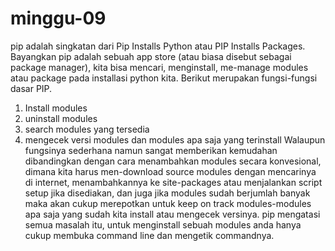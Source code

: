 # minggu-09

pip adalah singkatan dari Pip Installs Python atau PIP Installs Packages. Bayangkan pip adalah sebuah app store (atau biasa disebut sebagai package manager), kita bisa mencari, menginstall, me-manage modules atau package pada installasi python kita.
Berikut merupakan fungsi-fungsi dasar PIP.
1.	Install modules
2.	uninstall modules
3.	search modules yang tersedia
4.	mengecek versi modules dan modules apa saja yang terinstall
Walaupun fungsinya sederhana namun sangat memberikan kemudahan dibandingkan dengan cara menambahkan modules secara konvesional, dimana kita harus men-download source modules dengan mencarinya di internet, menambahkannya ke site-packages atau menjalankan script setup jika disediakan, dan juga jika modules sudah berjumlah banyak maka akan cukup merepotkan untuk keep on track modules-modules apa saja yang sudah kita install atau mengecek versinya. pip mengatasi semua masalah itu, untuk menginstall sebuah modules anda hanya cukup membuka command line dan mengetik commandnya.
